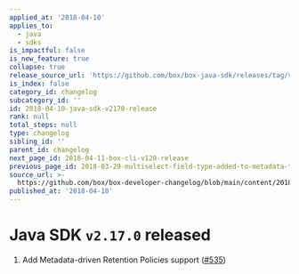 ```yaml
---
applied_at: '2018-04-10'
applies_to:
  - java
  - sdks
is_impactful: false
is_new_feature: true
collapse: true
release_source_url: 'https://github.com/box/box-java-sdk/releases/tag/v2.17.0'
is_index: false
category_id: changelog
subcategory_id: ''
id: 2018-04-10-java-sdk-v2170-release
rank: null
total_steps: null
type: changelog
sibling_id: ''
parent_id: changelog
next_page_id: 2018-04-11-box-cli-v120-release
previous_page_id: 2018-03-29-multiselect-field-type-added-to-metadata-templates
source_url: >-
  https://github.com/box/box-developer-changelog/blob/main/content/2018/04-10-java-sdk-v2170-release.md
published_at: '2018-04-10'
---
```

# Java SDK `v2.17.0` released

1. Add Metadata-driven Retention Policies support ([#535](https://github.com/box/box-java-sdk/pull/535))
